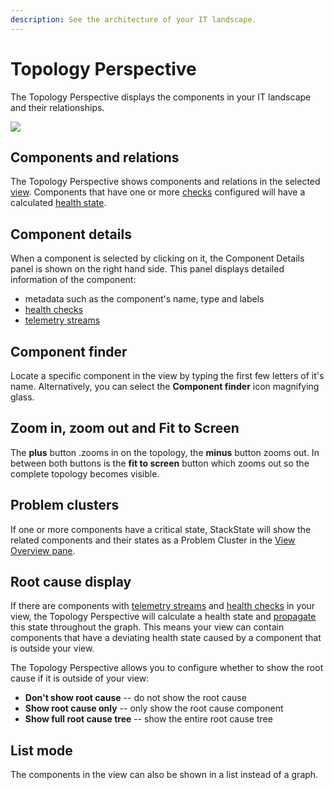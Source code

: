 ```yaml
---
description: See the architecture of your IT landscape.
---
```


# Topology Perspective

The Topology Perspective displays the components in your IT landscape and their relationships.

![](../../../.gitbook/assets/topoview1.png)

## Components and relations

The Topology Perspective shows components and relations in the selected [view](views.md). Components that have one or more [checks](../../../configure/checks_and_streams.md#checks) configured will have a calculated [health state](../../../configure/propagation.md).

## Component details

When a component is selected by clicking on it, the Component Details panel is shown on the right hand side. This panel displays detailed information of the component:

* metadata such as the component's name, type and labels
* [health checks](../../../configure/checks_and_streams.md#checks)
* [telemetry streams](../../../configure/checks_and_streams.md#data-streams)

## Component finder

Locate a specific component in the view by typing the first few letters of it's name. Alternatively, you can select the **Component finder** icon magnifying glass.

## Zoom in, zoom out and Fit to Screen

The **plus** button .zooms in on the topology, the **minus** button zooms out. In between both buttons is the **fit to screen** button which zooms out so the complete topology becomes visible.

## Problem clusters

If one or more components have a critical state, StackState will show the related components and their states as a Problem Cluster in the [View Overview pane](views.md#view-overview).

## Root cause display

If there are components with [telemetry streams](../../../configure/checks_and_streams.md#data-streams) and [health checks](../../../configure/checks_and_streams.md#checks) in your view, the Topology Perspective will calculate a health state and [propagate](../../../configure/propagation.md) this state throughout the graph. This means your view can contain components that have a deviating health state caused by a component that is outside your view.

The Topology Perspective allows you to configure whether to show the root cause if it is outside of your view:

* **Don't show root cause** -- do not show the root cause 
* **Show root cause only** -- only show the root cause component
* **Show full root cause tree** -- show the entire root cause tree

## List mode

The components in the view can also be shown in a list instead of a graph.

